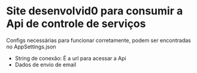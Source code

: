 # Site desenvolvid0 para consumir a Api de controle de serviços

Configs necessárias para funcionar corretamente, podem ser encontradas no AppSettings.json
 * String de conexão: É a url para acessar a Api
 * Dados de envio de email
